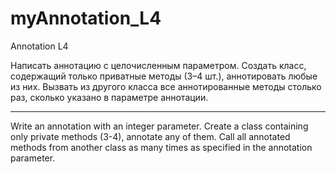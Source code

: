# myAnnotation_L4
Annotation L4


Написать аннотацию с целочисленным параметром. Создать класс, содержащий только приватные методы (3–4 шт.), аннотировать любые из них. Вызвать из другого класса все аннотированные методы столько раз, сколько указано в параметре аннотации.

-------
Write an annotation with an integer parameter. Create a class containing only private methods (3-4), annotate any of them. Call all annotated methods from another class as many times as specified in the annotation parameter.
